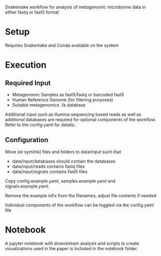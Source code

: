 Snakemake workflow for analysis of metagenomic microbiome data in either fastq or fast5 format

# Setup

Requires Snakemake and Conda available on the system

# Execution

## Required Input

- Metagenomic Samples as fast5/fastq or barcoded fast5
- Human Reference Genome (for filtering purposes)
- Suitable metagenomics .fa database 

Additional input such as illumina sequencing based reads as well as additional databases are required for optional components of the workflow. Refer to the config.yaml for details.

## Configuration

Move (or symlink) files and folders to data/input such that

- data/input/databases should contain the databases 
- data/input/reads contains fastq files
- data/input/signals contains fast5 files

Copy config.example.yaml, samples.example.yaml and signals.example.yaml.

Remove the example infix from the filenames, adjust file contents if needed

Individual components of the workflow can be toggled via the config.yaml file

# Notebook

A jupyter notebook with downstream analysis and scripts to create visualizations used in the paper is included in the notebook folder.